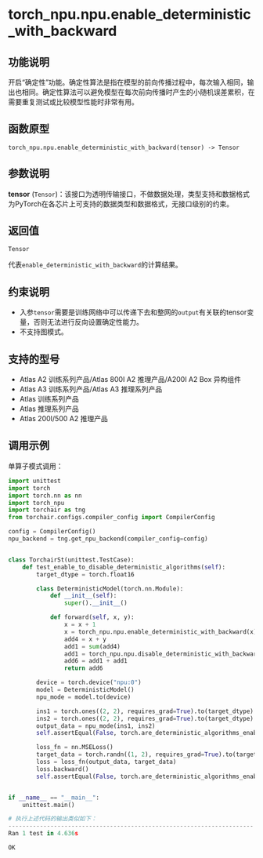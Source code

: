 # torch_npu.npu.enable_deterministic_with_backward

## 功能说明

开启“确定性”功能。确定性算法是指在模型的前向传播过程中，每次输入相同，输出也相同。确定性算法可以避免模型在每次前向传播时产生的小随机误差累积，在需要重复测试或比较模型性能时非常有用。

## 函数原型

```
torch_npu.npu.enable_deterministic_with_backward(tensor) -> Tensor
```

## 参数说明

**tensor** (`Tensor`)：该接口为透明传输接口，不做数据处理，类型支持和数据格式为PyTorch在各芯片上可支持的数据类型和数据格式，无接口级别的约束。

## 返回值
`Tensor`

代表`enable_deterministic_with_backward`的计算结果。

## 约束说明

- 入参`tensor`需要是训练网络中可以传递下去和整网的`output`有关联的tensor变量，否则无法进行反向设置确定性能力。
- 不支持图模式。

## 支持的型号

- <term> Atlas A2 训练系列产品/Atlas 800I A2 推理产品/A200I A2 Box 异构组件</term> 
- <term> Atlas A3 训练系列产品/Atlas A3 推理系列产品</term> 
- <term> Atlas 训练系列产品</term> 
- <term> Atlas 推理系列产品</term> 
- <term> Atlas 200I/500 A2 推理产品</term> 

## 调用示例

单算子模式调用：

```python
import unittest
import torch
import torch.nn as nn
import torch_npu
import torchair as tng
from torchair.configs.compiler_config import CompilerConfig

config = CompilerConfig()
npu_backend = tng.get_npu_backend(compiler_config=config)


class TorchairSt(unittest.TestCase):
    def test_enable_to_disable_deterministic_algorithms(self):
        target_dtype = torch.float16

        class DeterministicModel(torch.nn.Module):
            def __init__(self):
                super().__init__()

            def forward(self, x, y):
                x = x + 1
                x = torch_npu.npu.enable_deterministic_with_backward(x)
                add4 = x + y
                add1 = sum(add4)
                add1 = torch_npu.npu.disable_deterministic_with_backward(add1)
                add6 = add1 + add1
                return add6

        device = torch.device("npu:0")
        model = DeterministicModel()
        npu_mode = model.to(device)

        ins1 = torch.ones((2, 2), requires_grad=True).to(target_dtype).npu()
        ins2 = torch.ones((2, 2), requires_grad=True).to(target_dtype).npu()
        output_data = npu_mode(ins1, ins2)
        self.assertEqual(False, torch.are_deterministic_algorithms_enabled())

        loss_fn = nn.MSELoss()
        target_data = torch.randn((1, 2), requires_grad=True).to(target_dtype).npu()
        loss = loss_fn(output_data, target_data)
        loss.backward()
        self.assertEqual(False, torch.are_deterministic_algorithms_enabled())


if __name__ == "__main__":
    unittest.main()

# 执行上述代码的输出类似如下：
----------------------------------------------------------------------
Ran 1 test in 4.636s

OK
```

